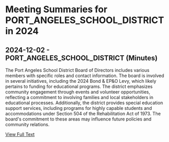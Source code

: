 # Meeting Summaries for PORT_ANGELES_SCHOOL_DISTRICT in 2024

## 2024-12-02 - PORT_ANGELES_SCHOOL_DISTRICT (Minutes)

The Port Angeles School District Board of Directors includes various members with specific roles and contact information. The board is involved in several initiatives, including the 2024 Bond & EP&O Levy, which likely pertains to funding for educational programs. The district emphasizes community engagement through events and volunteer opportunities, reflecting a commitment to involving families and local stakeholders in educational processes. Additionally, the district provides special education support services, including programs for highly capable students and accommodations under Section 504 of the Rehabilitation Act of 1973. The board's commitment to these areas may influence future policies and community relations.

[View Full Text](https://raw.githubusercontent.com/VoronoiPerspectives/WashingtonStateSchoolBoardExplorer/refs/heads/main/data/countries/usa/states/wa/counties/clallam/school_boards/port_angeles_school_district/2024/processed/2024-12-02-minutes.txt)


